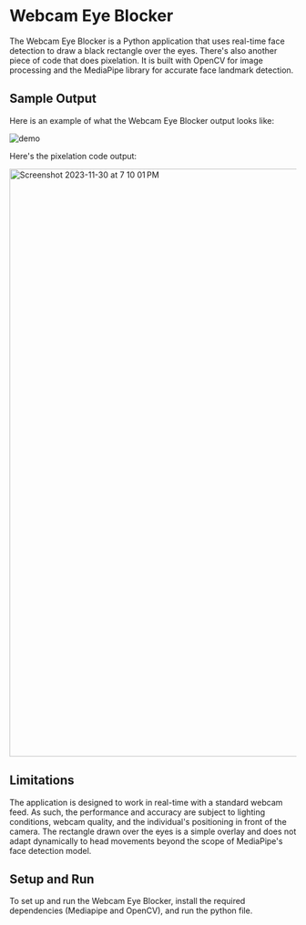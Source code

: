 # Webcam Eye Blocker

The Webcam Eye Blocker is a Python application that uses real-time face detection to draw a black rectangle over the eyes. There's also another piece of code that does pixelation. It is built with OpenCV for image processing and the MediaPipe library for accurate face landmark detection.

## Sample Output

Here is an example of what the Webcam Eye Blocker output looks like:

![demo](https://github.com/johngunerli/webcam-eye-blocker/assets/33205097/d707b8eb-6d1c-4180-a8b3-ec2155efa20a)

Here's the pixelation code output: 

<img width="1033" alt="Screenshot 2023-11-30 at 7 10 01 PM" src="https://github.com/johngunerli/webcam-eye-blocker/assets/33205097/78fd4d8b-82cd-47b8-876e-8f9fdf3b7499">



## Limitations

The application is designed to work in real-time with a standard webcam feed. As such, the performance and accuracy are subject to lighting conditions, webcam quality, and the individual's positioning in front of the camera. The rectangle drawn over the eyes is a simple overlay and does not adapt dynamically to head movements beyond the scope of MediaPipe's face detection model.

## Setup and Run

To set up and run the Webcam Eye Blocker, install the required dependencies (Mediapipe and OpenCV), and run the python file.
